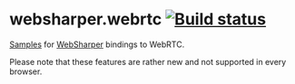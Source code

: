# websharper.webrtc [![Build status](https://ci.appveyor.com/api/projects/status/jw6oen31wei01r0w?svg=true)](https://ci.appveyor.com/project/IntelliFactory/websharper-webrtc-samples)

[Samples][samp] for [WebSharper][ws] bindings to WebRTC.


Please note that these features are rather new and not supported in every browser.

[samp]: https://websharper-samples.github.io/WebRTC
[ws]: https://websharper.com/
